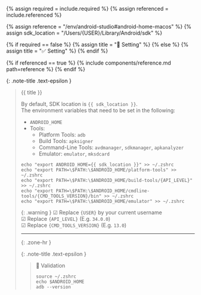 <!-- LOCATION -->
<!-- _includes/components/android-studio/ -->

<!-- INCLUDE -->
<!-- components/android-studio/home-macos.md -->

<!-- VARIABLES -->
<!-- required:      [true, false], default to true -->
<!-- referenced:    [true, false], default to false -->


<!-- READ VARIABLES -->
{% assign required   = include.required %}
{% assign referenced = include.referenced %}


<!-- ASSIGN CONSTANTS -->
{% assign reference    = "/env/android-studio#android-home-macos" %}
{% assign sdk_location = "/Users/{USER}/Library/Android/sdk" %}


<!-- DECIDE TO DISPLAY THE NECESSITY OF THE INSTALLATION -->
{% if required == false %}
    {% assign title = "🔲 Setting" %}
{% else %}
    {% assign title = "✅ Setting" %}
{% endif %}


<!-- DECIDE TO DISPLAY THE LINK OF THIS COMPONENT -->
{% if referenced == true %}
{% include components/reference.md path=reference %}
{% endif %}


<!-- MAIN CONTENT -->

{: .note-title .text-epsilon }
> {{ title }}
>
> By default, SDK location is `{{ sdk_location }}`.<br>
> The environment variables that need to be set in the following:
> - `ANDROID_HOME`
> - Tools:
>   - Platform Tools: `adb`
>   - Build Tools: `apksigner`
>   - Command-Line Tools: `avdmanager`, `sdkmanager`, `apkanalyzer`
>   - Emulator: `emulator`, `mksdcard`
>
> ```shell
> echo "export ANDROID_HOME={{ sdk_location }}" >> ~/.zshrc
> echo "export PATH=\$PATH:\$ANDROID_HOME/platform-tools" >> ~/.zshrc
> echo "export PATH=\$PATH:\$ANDROID_HOME/build-tools/{API_LEVEL}" >> ~/.zshrc
> echo "export PATH=\$PATH:\$ANDROID_HOME/cmdline-tools/{CMD_TOOLS_VERSION}/bin" >> ~/.zshrc
> echo "export PATH=\$PATH:\$ANDROID_HOME/emulator" >> ~/.zshrc
> ```
>
> {: .warning }
> ☑ Replace `{USER}` by your current username<br>
> ☑ Replace `{API_LEVEL}` (E.g. `34.0.0`)<br>
> ☑ Replace `{CMD_TOOLS_VERSION}` (E.g. `13.0`)
>
> <hr>{: .zone-hr }
>
> {: .note-title .text-epsilon }
>> 🔲 Validation
>>
>> ```shell
>> source ~/.zshrc
>> echo $ANDROID_HOME
>> adb --version
>> ```
